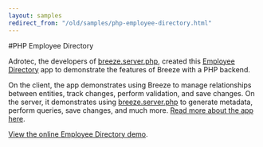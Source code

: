 ```yaml
---
layout: samples
redirect_from: "/old/samples/php-employee-directory.html"
---
```

#PHP Employee Directory

Adrotec, the developers of [breeze.server.php](https://github.com/adrotec/breeze.server.php), created this [Employee Directory](http://emp-directory.herokuapp.com/) app to demonstrate the features of Breeze with a PHP backend.

On the client, the app demonstrates using Breeze to manage relationships between entities, track changes, perform validation, and save changes.  On the server, it demonstrates using [breeze.server.php](https://github.com/adrotec/breeze.server.php) to generate metadata, perform queries, save changes, and much more.  [Read more about the app here](http://emp-directory.herokuapp.com/).

[View the online Employee Directory demo](http://emp-directory.herokuapp.com/client/).
